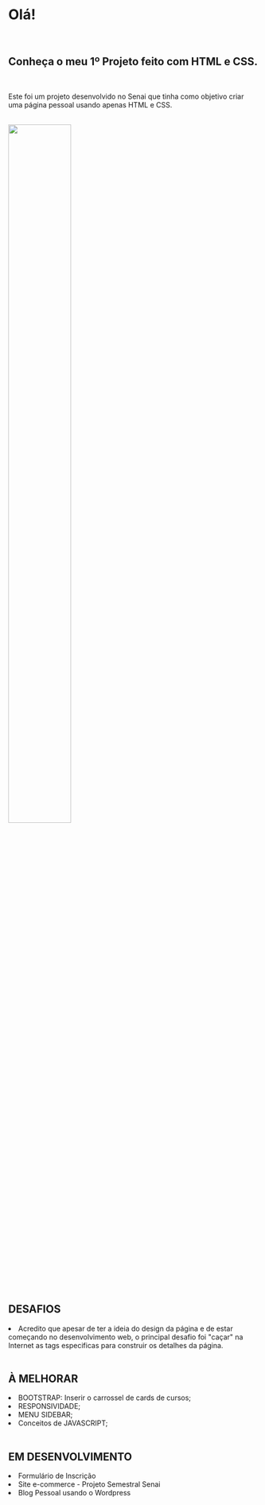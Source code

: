 <h1>Olá!</h1>
      <br>
      <h2>Conheça o meu 1º Projeto feito com HTML e CSS.</h2>
      <br>
      <p>
        Este foi um projeto desenvolvido no Senai que tinha como objetivo criar uma página pessoal usando apenas HTML e CSS.
      </p>
    </div>
      <br>
      <img src="https://imgur.com/a/aizblS6.gif" alt="" width="50%" height="60%">
    <div>
      <h2>DESAFIOS</h2>
      <li>
        Acredito que apesar de ter a ideia do design da página e de estar começando no desenvolvimento web, o principal desafio foi "caçar" na Internet as tags especificas para construir os detalhes da página.
      </li>
    </div>
    <br>
    <div>
      <h2>À MELHORAR</h2>
      <li>BOOTSTRAP: Inserir o carrossel de cards de cursos; </li>
      <li>RESPONSIVIDADE;</li>
      <li>MENU SIDEBAR;</li>
      <li>Conceitos de JAVASCRIPT;</li>
    </div> 
    <br>
    <div>
      <h2>EM DESENVOLVIMENTO</h2>
      <li>Formulário de Inscrição</li>
      <li>Site e-commerce - Projeto Semestral Senai</li>
      <li>Blog Pessoal usando o Wordpress</li>
